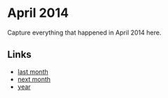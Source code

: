 # April 2014

Capture everything that happened in April 2014 here.

## Links
- [last month](calendar/months/2014-03.md)
- [next month](calendar/months/2014-05.md)
- [year](calendar/years/2014.md)